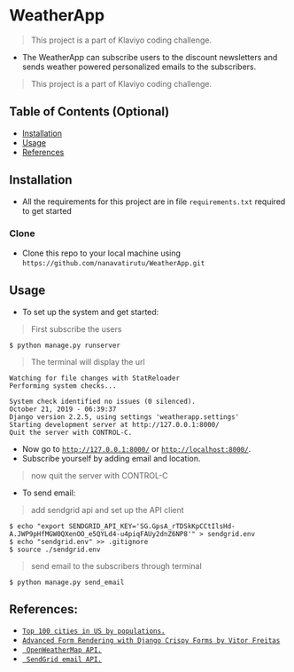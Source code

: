 # WeatherApp
> This project is a part of Klaviyo coding challenge.

- The WeatherApp can subscribe users to the discount newsletters and sends weather powered personalized emails to the subscribers.

> This project is a part of Klaviyo coding challenge.


## Table of Contents (Optional)

- [Installation](#installation)
- [Usage](#Usage)
- [References](#References)



## Installation

- All the requirements for this project are in file `requirements.txt` required to get started


### Clone

- Clone this repo to your local machine using `https://github.com/nanavatirutu/WeatherApp.git`

## Usage

- To set up the system and get started:
> First subscribe the users

```shell
$ python manage.py runserver
```
> The terminal will display the url
```shell
Watching for file changes with StatReloader
Performing system checks...

System check identified no issues (0 silenced).
October 21, 2019 - 06:39:37
Django version 2.2.5, using settings 'weatherapp.settings'
Starting development server at http://127.0.0.1:8000/
Quit the server with CONTROL-C.
```

- Now go to <a href = "http://127.0.0.1:8000/">`http://127.0.0.1:8000/`</a> or <a href = "http://localhost:8000/">`http://localhost:8000/`</a>.
- Subscribe yourself by adding email and location.
> now quit the server with CONTROL-C

- To send email:
 
> add sendgrid api and set up the API client

```shell
$ echo "export SENDGRID_API_KEY='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'" > sendgrid.env
$ echo "sendgrid.env" >> .gitignore
$ source ./sendgrid.env
```
> send email to the subscribers through terminal

```shell
$ python manage.py send_email
```

## References:
- <a href = "https://ballotpedia.org/Largest_cities_in_the_United_States_by_population">`Top 100 cities in US by populations.`</a>
- <a href = "https://simpleisbetterthancomplex.com/tutorial/2018/11/28/advanced-form-rendering-with-django-crispy-forms.html">`Advanced Form Rendering with Django Crispy Forms by Vitor Freitas`</a>
- <a href = "https://openweathermap.org/API">` OpenWeatherMap API.`</a>
- <a href = "https://sendgrid.com/solutions/email-api/">` SendGrid email API.`</a>
